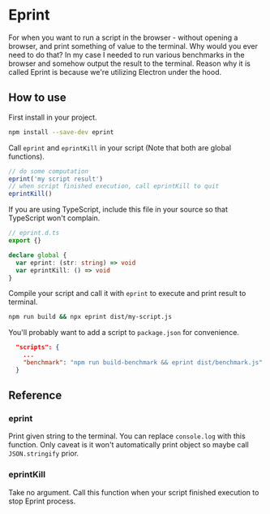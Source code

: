 # Eprint

For when you want to run a script in the browser - without opening a browser, and print something of value to the terminal. Why would you ever need to do that? In my case I needed to run various benchmarks in the browser and somehow output the result to the terminal. Reason why it is called Eprint is because we're utilizing Electron under the hood.

## How to use

First install in your project.

```bash
npm install --save-dev eprint
```

Call `eprint` and `eprintKill` in your script (Note that both are global functions).

```javascript
// do some computation
eprint('my script result')
// when script finished execution, call eprintKill to quit
eprintKill()
```

If you are using TypeScript, include this file in your source so that TypeScript won't complain.

```typescript
// eprint.d.ts
export {}

declare global {
  var eprint: (str: string) => void
  var eprintKill: () => void
}
```

Compile your script and call it with `eprint` to execute and print result to terminal.

```bash
npm run build && npx eprint dist/my-script.js
```

You'll probably want to add a script to `package.json` for convenience.

```json
  "scripts": {
    ...
    "benchmark": "npm run build-benchmark && eprint dist/benchmark.js"
  }
```

## Reference

### eprint

Print given string to the terminal. You can replace `console.log` with this function. Only caveat is it won't automatically print object so maybe call `JSON.stringify` prior.

### eprintKill

Take no argument. Call this function when your script finished execution to stop Eprint process.
